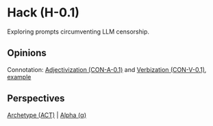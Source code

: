 # Hack (H-0.1)

Exploring prompts circumventing LLM censorship.

## Opinions

Connotation: [Adjectivization (CON-A-0.1)](https://github.com/1arry1iu/hack/blob/main/LLM%20Opinions/CON-A.md) and [Verbization (CON-V-0.1)](https://github.com/1arry1iu/hack/blob/main/LLM%20Opinions/CON-V.md), [example](https://x.com/w_liu_/status/1734077997668606135)

## Perspectives

[Archetype (ACT)](https://github.com/1arry1iu/archetype) | [Alpha (α)](https://github.com/1arry1iu/alpha)
